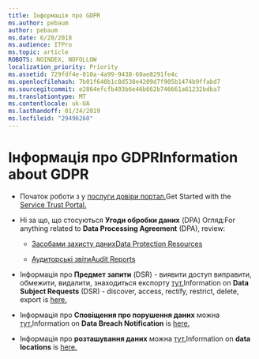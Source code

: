 ```yaml
---
title: Інформація про GDPR
ms.author: pebaum
author: pebaum
ms.date: 6/28/2018
ms.audience: ITPro
ms.topic: article
ROBOTS: NOINDEX, NOFOLLOW
localization_priority: Priority
ms.assetid: 729fdf4e-810a-4a99-9438-60ae8291fe4c
ms.openlocfilehash: 7b01f640b1c8d538e4209d7f905b1474b9ffabd7
ms.sourcegitcommit: e2864efcfb493b6e46b662b746661a61232bdba7
ms.translationtype: MT
ms.contentlocale: uk-UA
ms.lasthandoff: 01/24/2019
ms.locfileid: "29496260"
---
```

# <a name="information-about-gdpr"></a><span data-ttu-id="b1022-102">Інформація про GDPR</span><span class="sxs-lookup"><span data-stu-id="b1022-102">Information about GDPR</span></span>

- <span data-ttu-id="b1022-103">Початок роботи з у [послуги довіри портал.](https://servicetrust.microsoft.com/ViewPage/GDPRGetStarted)</span><span class="sxs-lookup"><span data-stu-id="b1022-103">Get Started with the [Service Trust Portal.](https://servicetrust.microsoft.com/ViewPage/GDPRGetStarted)</span></span>
    
- <span data-ttu-id="b1022-104">Ні за що, що стосуються **Угоди обробки даних** (DPA) Огляд:</span><span class="sxs-lookup"><span data-stu-id="b1022-104">For anything related to **Data Processing Agreement** (DPA), review:</span></span> 
    
  - [<span data-ttu-id="b1022-105">Засобами захисту даних</span><span class="sxs-lookup"><span data-stu-id="b1022-105">Data Protection Resources</span></span>](https://servicetrust.microsoft.com/ViewPage/TrustDocuments)
    
  - [<span data-ttu-id="b1022-106">Аудиторські звіти</span><span class="sxs-lookup"><span data-stu-id="b1022-106">Audit Reports</span></span>](https://servicetrust.microsoft.com/ViewPage/MSComplianceGuide)
    
- <span data-ttu-id="b1022-107">Інформація про **Предмет запити** (DSR) - виявити доступ виправити, обмежити, видалити, знаходиться експорту [тут.](https://docs.microsoft.com/en-us/microsoft-365/compliance/gdpr-dsr-office365)</span><span class="sxs-lookup"><span data-stu-id="b1022-107">Information on **Data Subject Requests** (DSR) - discover, access, rectify, restrict, delete, export is [here.](https://docs.microsoft.com/en-us/microsoft-365/compliance/gdpr-dsr-office365)</span></span>
    
- <span data-ttu-id="b1022-108">Інформація про **Сповіщення про порушення даних** можна [тут.](https://servicetrust.microsoft.com/ViewPage/GDPRBreach)</span><span class="sxs-lookup"><span data-stu-id="b1022-108">Information on **Data Breach Notification** is [here.](https://servicetrust.microsoft.com/ViewPage/GDPRBreach)</span></span>
    
- <span data-ttu-id="b1022-109">Інформація про **розташування даних** можна [тут.](https://products.office.com/en-us/where-is-your-data-located?ms.officeurl=datamaps&amp;geo=All#All)</span><span class="sxs-lookup"><span data-stu-id="b1022-109">Information on **data locations** is [here.](https://products.office.com/en-us/where-is-your-data-located?ms.officeurl=datamaps&amp;geo=All#All)</span></span>
    

